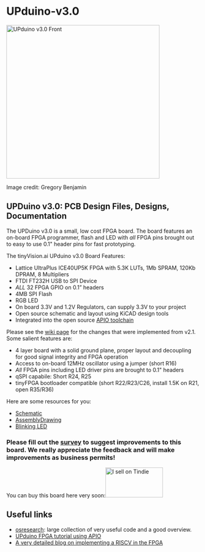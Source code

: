 # UPduino-v3.0

<img src="./assets/UPduino_v3.0_front.png" alt="UPduino v3.0 Front" width="400"/>

Image credit: Gregory Benjamin

## UPDuino v3.0: PCB Design Files, Designs, Documentation

The UPDuino v3.0 is a small, low cost FPGA board. The board features an on-board FPGA programmer, flash and LED with _all_ FPGA pins brought out to easy to use 0.1" header pins for fast prototyping.

The tinyVision.ai UPduino v3.0 Board Features:

* Lattice UltraPlus ICE40UP5K FPGA with 5.3K LUTs, 1Mb SPRAM, 120Kb DPRAM, 8 Multipliers
* FTDI FT232H USB to SPI Device
* _ALL_ 32 FPGA GPIO on 0.1” headers
* 4MB SPI Flash
* RGB LED
* On board 3.3V and 1.2V Regulators, can supply 3.3V to your project
* Open source schematic and layout using KiCAD design tools
* Integrated into the open source [APIO toolchain](https://github.com/FPGAwars/apio)


Please see the [wiki page](https://github.com/tinyvision-ai-inc/UPduino-v3.0/wiki) for the changes that were implemented from v2.1. Some salient features are:
* 4 layer board with a solid ground plane, proper layout and decoupling for good signal integrity and FPGA operation
* Access to on-board 12MHz oscillator using a jumper (short R16)
* _All_ FPGA pins including LED driver pins are brought to 0.1" headers
* qSPI capabile: Short R24, R25
* tinyFPGA bootloader compatible (short R22/R23/C26, install 1.5K on R21, open R35/R36)

Here are some resources for you:
* [Schematic](./Board/v2.0/UPduino_v3.0.pdf)
* [AssemblyDrawing](./Board/v2.0/UPduino_v3.0Assembly.html)
* [Blinking LED](./RTL/blink_led)

### Please fill out the [survey](https://www.surveymonkey.com/r/HH536D8) to suggest improvements to this board. We really appreciate the feedback and will make improvements as business permits!

You can buy this board here very soon:<a href="https://www.tindie.com/stores/tinyvision_ai/?ref=offsite_badges&utm_source=sellers_vr2045&utm_medium=badges&utm_campaign=badge_medium"><img src="https://d2ss6ovg47m0r5.cloudfront.net/badges/tindie-mediums.png" alt="I sell on Tindie" width="150" height="78"></a>

## Useful links
* [osresearch](https://github.com/osresearch/up5k): large collection of very useful code and a good overview.
* [UPduino FPGA tutorial using APIO](https://blog.idorobots.org/entries/upduino-fpga-tutorial.html)
* [A very detailed blog on implementing a RISCV in the FPGA](https://pingu98.wordpress.com/2019/04/08/)
